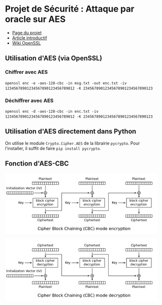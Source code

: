 # Projet de Sécurité : Attaque par oracle sur AES

* [Page du projet](https://cmaurice.fr/teaching/ENS/project6.html)
* [Article introductif](https://research.checkpoint.com/2019/cryptographic-attacks-a-guide-for-the-perplexed/)
* [Wiki OpenSSL](https://wiki.openssl.org/index.php/Enc)

## Utilisation d'AES (via OpenSSL)

### Chiffrer avec AES
`openssl enc -e -aes-128-cbc -in msg.txt -out enc.txt -iv 12345678901234567890123456789012 -K 23456789012345678901234567890123`

### Déchiffrer avec AES
`openssl enc -d -aes-128-cbc -in enc.txt -iv 12345678901234567890123456789012 -K 23456789012345678901234567890123`

## Utilisation d'AES directement dans Python

On utilise le module `Crypto.Cipher.AES` de la librairie `pycrypto`.
Pour l'installer, il suffit de faire `pip install pycrypto`.

## Fonction d'AES-CBC

![Fonctionnement du chiffrement](cbc-enc.png)

![Fonctionnement du déchiffrement](cbc-dec.png)
